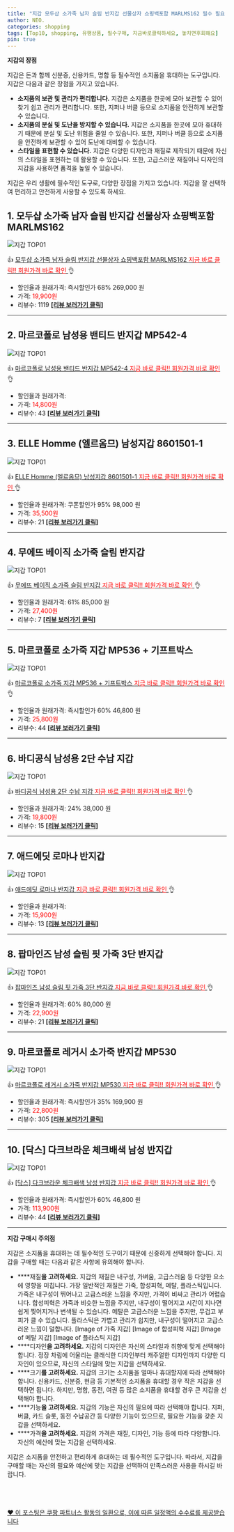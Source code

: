 ```yaml
---
title: "지갑 모두샵 소가죽 남자 슬림 반지갑 선물상자 쇼핑백포함 MARLMS162 필수 필요 추천 제품 비교 최저 가격 비교 장점 구매 후기 구매평"
author: NEO.
categories: shopping
tags: [Top10, shopping, 유행상품, 필수구매, 지금바로클릭하세요, 놓치면후회해요]
pin: true
---
```

**지갑의 장점**

지갑은 돈과 함께 신분증, 신용카드, 명함 등 필수적인 소지품을 휴대하는 도구입니다. 지갑은 다음과 같은 장점을 가지고 있습니다.

* **소지품의 보관 및 관리가 편리합니다.** 지갑은 소지품을 한곳에 모아 보관할 수 있어 찾기 쉽고 관리가 편리합니다. 또한, 지퍼나 버클 등으로 소지품을 안전하게 보관할 수 있습니다.
* **소지품의 분실 및 도난을 방지할 수 있습니다.** 지갑은 소지품을 한곳에 모아 휴대하기 때문에 분실 및 도난 위험을 줄일 수 있습니다. 또한, 지퍼나 버클 등으로 소지품을 안전하게 보관할 수 있어 도난에 대비할 수 있습니다.
* **스타일을 표현할 수 있습니다.** 지갑은 다양한 디자인과 재질로 제작되기 때문에 자신의 스타일을 표현하는 데 활용할 수 있습니다. 또한, 고급스러운 재질이나 디자인의 지갑을 사용하면 품격을 높일 수 있습니다.

지갑은 우리 생활에 필수적인 도구로, 다양한 장점을 가지고 있습니다. 지갑을 잘 선택하여 편리하고 안전하게 사용할 수 있도록 하세요.

   

## 1. 모두샵 소가죽 남자 슬림 반지갑 선물상자 쇼핑백포함 MARLMS162

![지갑 TOP01](https://thumbnail6.coupangcdn.com/thumbnails/remote/490x490ex/image/vendor_inventory/0ef3/a00109ffb245b43b8a1c2c2d60c474238ccf3cc938aada1bb485f802c7bd.jpg)


👍 [모두샵 소가죽 남자 슬림 반지갑 선물상자 쇼핑백포함 MARLMS162 <font color=red> 지금 바로 클릭!! 회원가격 바로 확인 </font> ](https://link.coupang.com/re/AFFSDP?lptag=AF3617701&subid=GithubCoopas&pageKey=7458602146&traceid=V0-153&itemId=19435520680&vendorItemId=86553397008) 👌 


- 할인율과 원래가격: 즉시할인가 68%  269,000   원
- 가격: <span style='color:red'>19,900원</span>
- 리뷰수: 1119  [**[리뷰 보러가기 클릭]**](https://link.coupang.com/re/AFFSDP?lptag=AF3617701&subid=GithubCoopas&pageKey=7458602146&traceid=V0-153&itemId=19435520680&vendorItemId=86553397008)

---


   

## 2. 마르코폴로 남성용 밴티드 반지갑 MP542-4

![지갑 TOP01](https://thumbnail6.coupangcdn.com/thumbnails/remote/490x490ex/image/retail/images/1281550067693402-c3497546-f2f0-425e-bac3-a3a62d506b54.jpg)


👍 [마르코폴로 남성용 밴티드 반지갑 MP542-4 <font color=red> 지금 바로 클릭!! 회원가격 바로 확인 </font> ](https://link.coupang.com/re/AFFSDP?lptag=AF3617701&subid=GithubCoopas&pageKey=493768&traceid=V0-153&itemId=739439527&vendorItemId=4867144786) 👌 


- 할인율과 원래가격: 
- 가격: <span style='color:red'>14,800원</span>
- 리뷰수: 43  [**[리뷰 보러가기 클릭]**](https://link.coupang.com/re/AFFSDP?lptag=AF3617701&subid=GithubCoopas&pageKey=493768&traceid=V0-153&itemId=739439527&vendorItemId=4867144786)

---


   

## 3. ELLE Homme (엘르옴므) 남성지갑 8601501-1

![지갑 TOP01](https://thumbnail8.coupangcdn.com/thumbnails/remote/490x490ex/image/vendor_inventory/5f21/49f643664c3c2d734e048657f81e1dee8d448c50bbc97b35eec8f685509c.jpg)


👍 [ELLE Homme (엘르옴므) 남성지갑 8601501-1 <font color=red> 지금 바로 클릭!! 회원가격 바로 확인 </font> ](https://link.coupang.com/re/AFFSDP?lptag=AF3617701&subid=GithubCoopas&pageKey=7109306517&traceid=V0-153&itemId=17768228399&vendorItemId=85812809181) 👌 


- 할인율과 원래가격: 쿠폰할인가 95%  98,000   원
- 가격: <span style='color:red'>35,500원</span>
- 리뷰수: 21  [**[리뷰 보러가기 클릭]**](https://link.coupang.com/re/AFFSDP?lptag=AF3617701&subid=GithubCoopas&pageKey=7109306517&traceid=V0-153&itemId=17768228399&vendorItemId=85812809181)

---


   

## 4. 무에뜨 베이직 소가죽 슬림 반지갑

![지갑 TOP01](https://thumbnail6.coupangcdn.com/thumbnails/remote/490x490ex/image/retail/images/2019/09/24/15/1/43135f41-b46d-4a83-9c64-05d789594340.jpg)


👍 [무에뜨 베이직 소가죽 슬림 반지갑 <font color=red> 지금 바로 클릭!! 회원가격 바로 확인 </font> ](https://link.coupang.com/re/AFFSDP?lptag=AF3617701&subid=GithubCoopas&pageKey=77752177&traceid=V0-153&itemId=251367601&vendorItemId=5376130670) 👌 


- 할인율과 원래가격: 61%  85,000   원
- 가격: <span style='color:red'>27,400원</span>
- 리뷰수: 7  [**[리뷰 보러가기 클릭]**](https://link.coupang.com/re/AFFSDP?lptag=AF3617701&subid=GithubCoopas&pageKey=77752177&traceid=V0-153&itemId=251367601&vendorItemId=5376130670)

---


   

## 5. 마르코폴로 소가죽 지갑 MP536 + 기프트박스

![지갑 TOP01](https://thumbnail9.coupangcdn.com/thumbnails/remote/490x490ex/image/rs_quotation_api/ejime0ae/d06b3b54f6764165afb406030cf0a1ec.jpg)


👍 [마르코폴로 소가죽 지갑 MP536 + 기프트박스 <font color=red> 지금 바로 클릭!! 회원가격 바로 확인 </font> ](https://link.coupang.com/re/AFFSDP?lptag=AF3617701&subid=GithubCoopas&pageKey=7074680847&traceid=V0-153&itemId=17580534939&vendorItemId=84747142774) 👌 


- 할인율과 원래가격: 즉시할인가 60%  46,800   원
- 가격: <span style='color:red'>25,800원</span>
- 리뷰수: 44  [**[리뷰 보러가기 클릭]**](https://link.coupang.com/re/AFFSDP?lptag=AF3617701&subid=GithubCoopas&pageKey=7074680847&traceid=V0-153&itemId=17580534939&vendorItemId=84747142774)

---


   

## 6. 바디공식 남성용 2단 수납 지갑

![지갑 TOP01](https://thumbnail6.coupangcdn.com/thumbnails/remote/490x490ex/image/retail/images/1138963518774356-d6a9c621-9168-47bc-a633-d3390f452d6d.jpg)


👍 [바디공식 남성용 2단 수납 지갑 <font color=red> 지금 바로 클릭!! 회원가격 바로 확인 </font> ](https://link.coupang.com/re/AFFSDP?lptag=AF3617701&subid=GithubCoopas&pageKey=4986200269&traceid=V0-153&itemId=6646088508&vendorItemId=73939907674) 👌 


- 할인율과 원래가격: 24%  38,000   원
- 가격: <span style='color:red'>19,800원</span>
- 리뷰수: 15  [**[리뷰 보러가기 클릭]**](https://link.coupang.com/re/AFFSDP?lptag=AF3617701&subid=GithubCoopas&pageKey=4986200269&traceid=V0-153&itemId=6646088508&vendorItemId=73939907674)

---


   

## 7. 애드에딧 로마나 반지갑

![지갑 TOP01](https://thumbnail6.coupangcdn.com/thumbnails/remote/490x490ex/image/retail/images/914992982618127-b0c318f6-c8ac-4cb6-978f-c36ee3c67317.jpg)


👍 [애드에딧 로마나 반지갑 <font color=red> 지금 바로 클릭!! 회원가격 바로 확인 </font> ](https://link.coupang.com/re/AFFSDP?lptag=AF3617701&subid=GithubCoopas&pageKey=1063892847&traceid=V0-153&itemId=2009798207&vendorItemId=70009657450) 👌 


- 할인율과 원래가격: 
- 가격: <span style='color:red'>15,900원</span>
- 리뷰수: 13  [**[리뷰 보러가기 클릭]**](https://link.coupang.com/re/AFFSDP?lptag=AF3617701&subid=GithubCoopas&pageKey=1063892847&traceid=V0-153&itemId=2009798207&vendorItemId=70009657450)

---


   

## 8. 팝마인즈 남성 슬림 핏 가죽 3단 반지갑

![지갑 TOP01](https://thumbnail8.coupangcdn.com/thumbnails/remote/490x490ex/image/vendor_inventory/fc9d/4153bf5d9e029868ca4fb9555487d19563c78667c7fa836ff0166b120224.jpg)


👍 [팝마인즈 남성 슬림 핏 가죽 3단 반지갑 <font color=red> 지금 바로 클릭!! 회원가격 바로 확인 </font> ](https://link.coupang.com/re/AFFSDP?lptag=AF3617701&subid=GithubCoopas&pageKey=6761409006&traceid=V0-153&itemId=15846557764&vendorItemId=83289924399) 👌 


- 할인율과 원래가격: 60%  80,000   원
- 가격: <span style='color:red'>22,900원</span>
- 리뷰수: 21  [**[리뷰 보러가기 클릭]**](https://link.coupang.com/re/AFFSDP?lptag=AF3617701&subid=GithubCoopas&pageKey=6761409006&traceid=V0-153&itemId=15846557764&vendorItemId=83289924399)

---


   

## 9. 마르코폴로 레거시 소가죽 반지갑 MP530

![지갑 TOP01](https://thumbnail7.coupangcdn.com/thumbnails/remote/490x490ex/image/rs_quotation_api/iggvqygk/42937625f71d422ca3f74fb55606e951.jpg)


👍 [마르코폴로 레거시 소가죽 반지갑 MP530 <font color=red> 지금 바로 클릭!! 회원가격 바로 확인 </font> ](https://link.coupang.com/re/AFFSDP?lptag=AF3617701&subid=GithubCoopas&pageKey=6062595903&traceid=V0-153&itemId=11155029521&vendorItemId=78433329272) 👌 


- 할인율과 원래가격: 즉시할인가 35%  169,900   원
- 가격: <span style='color:red'>22,800원</span>
- 리뷰수: 305  [**[리뷰 보러가기 클릭]**](https://link.coupang.com/re/AFFSDP?lptag=AF3617701&subid=GithubCoopas&pageKey=6062595903&traceid=V0-153&itemId=11155029521&vendorItemId=78433329272)

---


   

## 10. [닥스] 다크브라운 체크배색 남성 반지갑

![지갑 TOP01](https://thumbnail7.coupangcdn.com/thumbnails/remote/490x490ex/image/vendor_inventory/2628/ca2167c7d3b5ca7e01898a11b018c758e7d114247ec1ce4b6e7956f0f27c.jpg)


👍 [[닥스] 다크브라운 체크배색 남성 반지갑 <font color=red> 지금 바로 클릭!! 회원가격 바로 확인 </font> ](https://link.coupang.com/re/AFFSDP?lptag=AF3617701&subid=GithubCoopas&pageKey=6055207576&traceid=V0-153&itemId=11112633025&vendorItemId=86124420025) 👌 


- 할인율과 원래가격: 즉시할인가 60%  46,800   원
- 가격: <span style='color:red'>113,900원</span>
- 리뷰수: 44  [**[리뷰 보러가기 클릭]**](https://link.coupang.com/re/AFFSDP?lptag=AF3617701&subid=GithubCoopas&pageKey=6055207576&traceid=V0-153&itemId=11112633025&vendorItemId=86124420025)

---
**지갑 구매시 주의점**

지갑은 소지품을 휴대하는 데 필수적인 도구이기 때문에 신중하게 선택해야 합니다. 지갑을 구매할 때는 다음과 같은 사항에 유의해야 합니다.

* ****재질**을 고려하세요.** 지갑의 재질은 내구성, 가벼움, 고급스러움 등 다양한 요소에 영향을 미칩니다. 가장 일반적인 재질은 가죽, 합성피혁, 메탈, 플라스틱입니다. 가죽은 내구성이 뛰어나고 고급스러운 느낌을 주지만, 가격이 비싸고 관리가 어렵습니다. 합성피혁은 가죽과 비슷한 느낌을 주지만, 내구성이 떨어지고 시간이 지나면 쉽게 찢어지거나 변색될 수 있습니다. 메탈은 고급스러운 느낌을 주지만, 무겁고 부피가 클 수 있습니다. 플라스틱은 가볍고 관리가 쉽지만, 내구성이 떨어지고 고급스러운 느낌이 덜합니다.
[Image of 가죽 지갑]
[Image of 합성피혁 지갑]
[Image of 메탈 지갑]
[Image of 플라스틱 지갑]
* ****디자인**을 고려하세요.** 지갑의 디자인은 자신의 스타일과 취향에 맞게 선택해야 합니다. 정장 차림에 어울리는 클래식한 디자인부터 캐주얼한 디자인까지 다양한 디자인이 있으므로, 자신의 스타일에 맞는 지갑을 선택하세요.
* ****크기**를 고려하세요.** 지갑의 크기는 소지품을 얼마나 휴대할지에 따라 선택해야 합니다. 신용카드, 신분증, 현금 등 기본적인 소지품을 휴대할 경우 작은 지갑을 선택하면 됩니다. 하지만, 명함, 동전, 여권 등 많은 소지품을 휴대할 경우 큰 지갑을 선택해야 합니다.
* ****기능**을 고려하세요.** 지갑의 기능은 자신의 필요에 따라 선택해야 합니다. 지퍼, 버클, 카드 슬롯, 동전 수납공간 등 다양한 기능이 있으므로, 필요한 기능을 갖춘 지갑을 선택하세요.
* ****가격**을 고려하세요.** 지갑의 가격은 재질, 디자인, 기능 등에 따라 다양합니다. 자신의 예산에 맞는 지갑을 선택하세요.

지갑은 소지품을 안전하고 편리하게 휴대하는 데 필수적인 도구입니다. 따라서, 지갑을 구매할 때는 자신의 필요와 예산에 맞는 지갑을 선택하여 만족스러운 사용을 하시길 바랍니다.<br><br><br><br><br> [ ❤  이 포스팅은 쿠팡 파트너스 활동의 일환으로, 이에 따른 일정액의 수수료를 제공받습니다](https://link.coupang.com/a/bcEFyh)